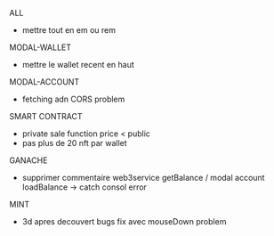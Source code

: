 ALL
- mettre tout en em ou rem


MODAL-WALLET
- mettre le wallet recent en haut

MODAL-ACCOUNT
- fetching adn CORS problem




SMART CONTRACT
- private sale function price < public
- pas plus de 20 nft par wallet




GANACHE
- supprimer commentaire web3service getBalance / modal account loadBalance -> catch consol error

MINT
- 3d apres decouvert bugs fix avec mouseDown problem